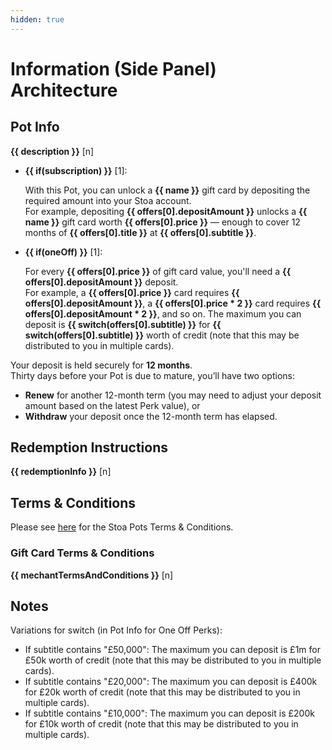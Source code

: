 ```yaml
---
hidden: true
---
```


# Information (Side Panel) Architecture

## Pot Info

**\{{ description \}}** \[n]

*   **\{{ if(subscription) \}}** \[1]:&#x20;

    With this Pot, you can unlock a **\{{ name \}}** gift card by depositing the required amount into your Stoa account.\
    For example, depositing **\{{ offers\[0].depositAmount \}}** unlocks a **\{{ name \}}** gift card worth **\{{ offers\[0].price \}}** — enough to cover 12 months of **\{{ offers\[0].title \}}** at **\{{ offers\[0].subtitle \}}**.
*   **\{{ if(oneOff) \}}** \[1]:

    For every **\{{ offers\[0].price \}}** of gift card value, you'll need a **\{{ offers\[0].depositAmount \}}** deposit.\
    For example, a **\{{ offers\[0].price \}}** card requires **\{{ offers\[0].depositAmount \}}**, a **\{{ offers\[0].price \* 2 \}}** card requires **\{{ offers\[0].depositAmount \* 2 \}}**, and so on. The maximum you can deposit is **\{{ switch(offers\[0].subtitle) \}}** for **\{{ switch(offers\[0].subtitle) \}}** worth of credit (note that this may be distributed to you in multiple cards).

Your deposit is held securely for **12 months**.\
Thirty days before your Pot is due to mature, you’ll have two options:

* **Renew** for another 12-month term (you may need to adjust your deposit amount based on the latest Perk value), or
* **Withdraw** your deposit once the 12-month term has elapsed.

## Redemption Instructions

**\{{ redemptionInfo \}}** \[n]

## Terms & Conditions

Please see [here](https://app.stoa.money/terms-and-conditions) for the Stoa Pots Terms & Conditions.

### Gift Card Terms & Conditions

**\{{ mechantTermsAndConditions \}}** \[n]

## Notes

Variations for switch (in Pot Info for One Off Perks):

* If subtitle contains "£50,000": The maximum you can deposit is £1m for £50k worth of credit (note that this may be distributed to you in multiple cards).
* If subtitle contains "£20,000": The maximum you can deposit is £400k for £20k worth of credit (note that this may be distributed to you in multiple cards).
* If subtitle contains "£10,000": The maximum you can deposit is £200k for £10k worth of credit (note that this may be distributed to you in multiple cards).
